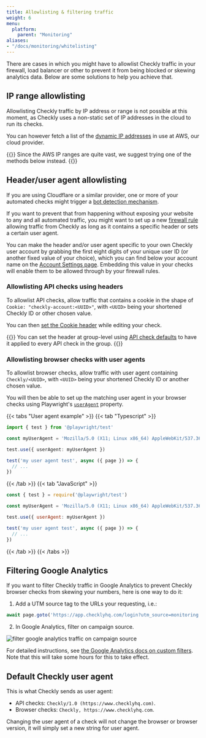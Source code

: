 ```yaml
---
title: Allowlisting & filtering traffic
weight: 6
menu:
  platform:
    parent: "Monitoring"
aliases:
- "/docs/monitoring/whitelisting"
---
```


There are cases in which you might have to allowlist Checkly traffic in your firewall, load balancer or other to prevent it from being blocked or skewing analytics data. Below are some solutions to help you achieve that.

## IP range allowlisting

Allowlisting Checkly traffic by IP address or range is not possible at this moment, as Checkly uses a non-static set of IP addresses in the cloud to run its checks.

You can however fetch a list of the [dynamic IP addresses](https://docs.aws.amazon.com/general/latest/gr/aws-ip-ranges.html) in use at AWS, our cloud provider.

{{<warning>}}
Since the AWS IP ranges are quite vast, we suggest trying one of the methods below instead.
{{</warning>}}

## Header/user agent allowlisting

If you are using Cloudflare or a similar provider, one or more of your automated checks might trigger a [bot detection mechanism](https://www.cloudflare.com/learning/bots/what-is-bot-traffic/). 

If you want to prevent that from happening without exposing your website to any and all automated traffic, you might want to set up a new [firewall rule](https://developers.cloudflare.com/firewall/cf-firewall-rules/) allowing traffic from Checkly as long as it contains a specific header or sets a certain user agent.

You can make the header and/or user agent specific to your own Checkly user account by grabbing the first eight digits of your unique user ID (or another fixed value of your choice), which you can find below your account name on the [Account Settings page](https://app.checklyhq.com/settings/account/). Embedding this value in your checks will enable them to be allowed through by your firewall rules.

### Allowlisting API checks using headers

To allowlist API checks, allow traffic that contains a cookie in the shape of `Cookie: "checkly-account:<UUID>"`, with `<UUID>` being your shortened Checkly ID or other chosen value. 

You can then [set the Cookie header](https://checklyhq.com/docs/api-checks/request-settings/#headers) while editing your check.

{{<info>}}
You can set the header at group-level using [API check defaults](/docs/groups/api-check-defaults/#headers--query-parameters) to have it applied to every API check in the group.
{{</info>}}

### Allowlisting browser checks with user agents

To allowlist browser checks, allow traffic with user agent containing `Checkly/<UUID>`, with `<UUID>` being your shortened Checkly ID or another chosen value. 

You will then be able to set up the matching user agent in your browser checks using Playwright's [`userAgent`](https://playwright.dev/docs/emulation#user-agent) property.

{{< tabs "User agent example" >}}
{{< tab "Typescript" >}}
```ts
import { test } from '@playwright/test'

const myUserAgent = 'Mozilla/5.0 (X11; Linux x86_64) AppleWebKit/537.36 (KHTML, like Gecko) Chrome/78.0.3904.108 Safari/537.36 Checkly/abcd1234'

test.use({ userAgent: myUserAgent })

test('my user agent test', async ({ page }) => {
  // ...
})
```
{{< /tab >}}
{{< tab "JavaScript" >}}
```js
const { test } = require('@playwright/test')

const myUserAgent = 'Mozilla/5.0 (X11; Linux x86_64) AppleWebKit/537.36 (KHTML, like Gecko) Chrome/78.0.3904.108 Safari/537.36 Checkly/abcd1234'

test.use({ userAgent: myUserAgent })

test('my user agent test', async ({ page }) => {
  // ...
})
```
{{< /tab >}}
{{< /tabs >}}

## Filtering Google Analytics

If you want to filter Checkly traffic in Google Analytics to prevent Checkly browser checks from skewing your 
numbers, here is one way to do it:

1. Add a UTM source tag to the URLs your requesting, i.e.:

```js
await page.goto('https://app.checklyhq.com/login?utm_source=monitoring')
 ```

2. In Google Analytics, filter on campaign source.

![filter google analytics traffic on campaign source](/docs/images/monitoring/analytics.png)

For detailed instructions, see [the Google Analytics docs on custom filters](https://support.google.com/analytics/answer/1033162#CustomFilters).
Note that this will take some hours for this to take effect.

## Default Checkly user agent

This is what Checkly sends as user agent:

- API checks: `Checkly/1.0 (https://www.checklyhq.com)`.
- Browser checks: `Checkly, https://www.checklyhq.com`.

Changing the user agent of a check will not change the browser or browser version, it will simply set a new string for user agent.
